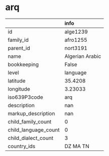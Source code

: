 # arq
|                      | info            |
|:---------------------|:----------------|
| id                   | alge1239        |
| family_id            | afro1255        |
| parent_id            | nort3191        |
| name                 | Algerian Arabic |
| bookkeeping          | False           |
| level                | language        |
| latitude             | 35.4208         |
| longitude            | 3.23033         |
| iso639P3code         | arq             |
| description          | nan             |
| markup_description   | nan             |
| child_family_count   | 0               |
| child_language_count | 0               |
| child_dialect_count  | 3               |
| country_ids          | DZ MA TN        |